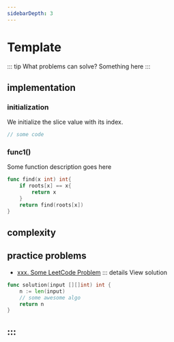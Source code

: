 ```yaml
---
sidebarDepth: 3
---
```

# Template

::: tip What problems can solve?
Something here
:::



## implementation 


### initialization

We initialize the slice value with its index. 

```go
// some code
```

### func1()
Some function description goes here
```go
func find(x int) int{
    if roots[x] == x{
        return x
    }
    return find(roots[x])
}
```

## complexity 


## practice problems

* [xxx. Some LeetCode Problem](https://leetcode.com/problems/some-leetcode-problem/) 
::: details View solution

```go
func solution(input [][]int) int {
    n := len(input)
    // some awesome algo
    return n
}
```
:::
---